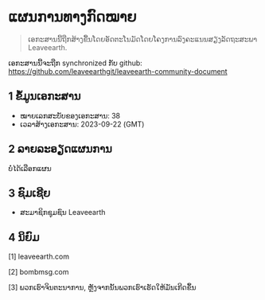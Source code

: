 # ແຜນການທາງກົດໝາຍ

>ເອກະສານນີ້ຖືກສ້າງຂື້ນໂດຍອັດຕະໂນມັດໂດຍໂຄງການລົງຄະແນນສຽງລັດຖະສະພາ Leaveearth.

ເອກະສານນີ້ຈະຖືກ synchronized ກັບ github: https://github.com/leaveearthgit/leaveearth-community-document

## 1 ຂໍ້ມູນເອກະສານ

- ໝາຍເລກສະບັບຂອງເອກະສານ: 38
- ເວລາສ້າງເອກະສານ: 2023-09-22 (GMT)

## 2 ລາຍລະອຽດແຜນການ

ບໍ່ໄດ້ເລືອກແຜນ

## 3 ຊົມເຊີຍ
* ສະມາຊິກຊຸມຊົນ Leaveearth

## 4 ນິຍົມ
[1] leaveearth.com

[2] bombmsg.com

[3] ພວກເຮົາຈິນຕະນາການ, ຫຼັງຈາກນັ້ນພວກເຮົາເຮັດໃຫ້ມັນເກີດຂຶ້ນ